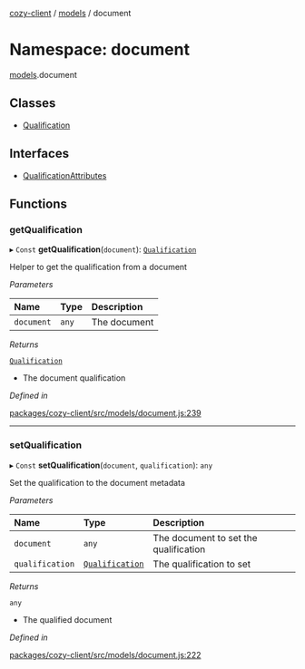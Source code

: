 [cozy-client](../README.md) / [models](models.md) / document

# Namespace: document

[models](models.md).document

## Classes

*   [Qualification](../classes/models.document.qualification.md)

## Interfaces

*   [QualificationAttributes](../interfaces/models.document.qualificationattributes.md)

## Functions

### getQualification

▸ `Const` **getQualification**(`document`): [`Qualification`](../classes/models.document.qualification.md)

Helper to get the qualification from a document

*Parameters*

| Name | Type | Description |
| :------ | :------ | :------ |
| `document` | `any` | The document |

*Returns*

[`Qualification`](../classes/models.document.qualification.md)

*   The document qualification

*Defined in*

[packages/cozy-client/src/models/document.js:239](https://github.com/cozy/cozy-client/blob/master/packages/cozy-client/src/models/document.js#L239)

***

### setQualification

▸ `Const` **setQualification**(`document`, `qualification`): `any`

Set the qualification to the document metadata

*Parameters*

| Name | Type | Description |
| :------ | :------ | :------ |
| `document` | `any` | The document to set the qualification |
| `qualification` | [`Qualification`](../classes/models.document.qualification.md) | The qualification to set |

*Returns*

`any`

*   The qualified document

*Defined in*

[packages/cozy-client/src/models/document.js:222](https://github.com/cozy/cozy-client/blob/master/packages/cozy-client/src/models/document.js#L222)
